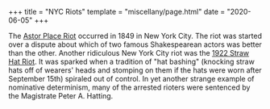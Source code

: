 +++
title = "NYC Riots"
template = "miscellany/page.html"
date = "2020-06-05"
+++

The [Astor Place Riot](https://en.wikipedia.org/wiki/Astor_Place_Riot) occurred in 1849 in New York City. The riot was started over a dispute about which of two famous Shakespearean actors was better than the other. Another ridiculous New York City riot was the [1922 Straw Hat Riot](https://en.wikipedia.org/wiki/Straw_Hat_Riot). It was sparked when a tradition of "hat bashing" (knocking straw hats off of wearers' heads and stomping on them if the hats were worn after September 15th) spiraled out of control. In yet another strange example of nominative determinism, many of the arrested rioters were sentenced by the Magistrate Peter A. Hatting.
